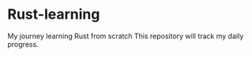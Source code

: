 # Rust-learning
My journey learning Rust from scratch
This repository will track my daily progress.
